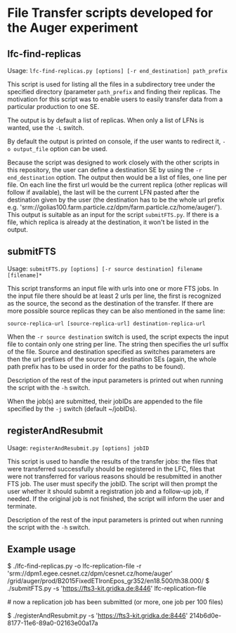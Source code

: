 # File Transfer scripts developed for the Auger experiment

## lfc-find-replicas

Usage: `lfc-find-replicas.py [options] [-r end_destination] path_prefix`

This script is used for listing all the files in a subdirectory tree under the specified directory (parameter `path_prefix` 
and finding their replicas. The motivation for this script was to enable users to easily transfer data from 
a particular production to one SE. 
 
The output is by default a list of replicas. When only a list of LFNs is wanted, use the `-L` switch. 

By default the output is printed on console, if the user wants to redirect it, `-o output_file` option can be used.

Because the script was designed to work closely with the other scripts in this repository, the user can define 
a destination SE by using the `-r end_destination` option. The output then would be a list of files, one line per file. On each line
the first url would be the current replica (other replicas will follow if available), the last will be the current LFN 
pasted after the destination given by the user (the destination has to be the whole url prefix e.g. 'srm://golias100.farm.particle.cz/dpm/farm.particle.cz/home/auger/'). 
This output is suitable as an input for the script `submitFTS.py`. If there is a file, which replica is already at the destination, it won't be listed in the output.

## submitFTS

Usage: `submitFTS.py [options] [-r source destination] filename [filename]*`

This script transforms an input file with urls into one or more FTS jobs. In the input file there should be at least 2 urls per 
line, the first is recognized as the source, the second as the destination of the transfer. If there are more possible
source replicas they can be also mentioned in the same line:

`source-replica-url [source-replica-url] destination-replica-url`

When the `-r source destination` switch is used, the script expects the input file to contain only one string per line.
The string then specifies the url suffix of the file. Source and destination specified as switches parameters are then
the url prefixes of the source and destination SEs (again, the whole path prefix has to be used in order for the paths to 
be found). 

Description of the rest of the input parameters is printed out when running the script with the `-h` switch.
 
When the job(s) are submitted, their jobIDs are appended to the file specified by the `-j` switch (default ~/jobIDs).

## registerAndResubmit

Usage: `registerAndResubmit.py [options] jobID`

This script is used to handle the results of the transfer jobs: the files that were transferred successfully should be registered
 in the LFC, files that were not transferred for various reasons should be resubmitted in another FTS job. The user must specify
 the jobID. The script will then prompt the user whether it should submit a registration job and a follow-up job, if needed. If
 the original job is not finished, the script will inform the user and terminate.
 
Description of the rest of the input parameters is printed out when running the script with the `-h` switch.

## Example usage

$ ./lfc-find-replicas.py -o lfc-replication-file -r 'srm://dpm1.egee.cesnet.cz/dpm/cesnet.cz/home/auger' /grid/auger/prod/B2015FixedETIronEpos_gr352/en18.500/th38.000/ 
$ ./submitFTS.py -s 'https://fts3-kit.gridka.de:8446' lfc-replication-file

\# now a replication job has been submitted (or more, one job per 100 files)

$ ./registerAndResubmit.py -s 'https://fts3-kit.gridka.de:8446' 214b6d0e-8177-11e6-89a0-02163e00a17a